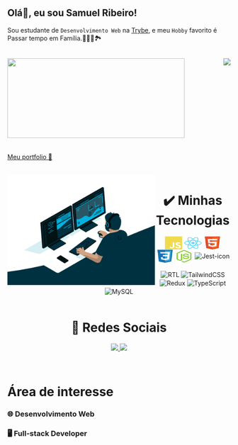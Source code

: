 ## Olá🖖, eu sou Samuel Ribeiro!

Sou estudante de ``Desenvolvimento Web`` na [Trybe](https://www.betrybe.com/), e meu `Hobby` favorito é Passar tempo em Família.👨‍👩‍👧🏞️

<br>

<div>  
  <img width="400em" height="180em" src="https://github-readme-stats.vercel.app/api?username=SamuelR499&show_icons=true&theme=tokyonight&include_all_commits=true&count_private=true"/>
  <img align="right" src="https://github-readme-stats.vercel.app/api/top-langs/?username=SamuelR499&layout=compact&langs_count=16&theme=tokyonight"/>
</div>
<br>

[Meu portfolio 🥸](https://samuel-portfolio-ashen.vercel.app/)

<div align="center">

  <div style="display: inline_block"><br>
    <img align="left" height="250" alt="coding-time" src="code.gif">
    <h1 align="center" style="display: inline_block"> ✔️ Minhas Tecnologias </h1>
    <img align="center" height="30" width="40" alt="js-icon"  src="https://raw.githubusercontent.com/devicons/devicon/master/icons/javascript/javascript-plain.svg">
    <img align="center" height="30" width="40" alt="react-icon" src="https://raw.githubusercontent.com/devicons/devicon/master/icons/react/react-original.svg">
    <img align="center" height="30" width="40" alt="html-icon" src="https://raw.githubusercontent.com/devicons/devicon/master/icons/html5/html5-original.svg">
    <img align="center" height="30" width="40" alt="css-icon" src="https://raw.githubusercontent.com/devicons/devicon/master/icons/css3/css3-original.svg">
    <img align="center" height="30" width="40" alt="nodejs-icon" src="https://raw.githubusercontent.com/devicons/devicon/master/icons/nodejs/nodejs-original.svg">
    <img align="center" alt="Jest-icon" src="https://img.shields.io/badge/Jest-323330?style=for-the-badge&logo=Jest&logoColor=white"><br />
    <br />
    <img align="center" height="30" width="40" src="https://user-images.githubusercontent.com/99758843/178770624-d723b893-4f6a-41c8-bdee-99ce79946626.png" alt="RTL" />
    <img align="center" height="30" width="40" src="https://raw.githubusercontent.com/danielcranney/readme-generator/main/public/icons/skills/tailwindcss-colored.svg" alt="TailwindCSS" />
    <img align="center" height="30" width="40" src="https://raw.githubusercontent.com/danielcranney/readme-generator/main/public/icons/skills/redux-colored.svg" alt="Redux" />
    <img align="center" height="30" width="40" src="https://raw.githubusercontent.com/danielcranney/readme-generator/main/public/icons/skills/typescript-colored.svg" alt="TypeScript" />
    <img align="center" height="30" width="40" src="https://raw.githubusercontent.com/danielcranney/readme-generator/main/public/icons/skills/mysql-colored.svg" alt="MySQL" />
   </div>
  
  
  <br>
  
   <h1 align="center"> 💬 Redes Sociais </h1>
    
   <a href= "https://www.linkedin.com/in/samuel-ribeiro2/">
    <img src="https://img.shields.io/badge/LinkedIn-0077B5?style=for-the-badge&logo=linkedin&logoColor=white">
   </a>
   <a href= "mailto: samuelribeiro2@hotmail.com">
    <img src="https://img.shields.io/badge/Microsoft_Outlook-0078D4?style=for-the-badge&logo=microsoft-outlook&logoColor=white">
   </a>
 </div>
 
 <br>
 <br>
 
 <div aling="center">
 <h1>
  Área de interesse
</h1>

<h3>
  🌐 Desenvolvimento Web
</h3>
<h3>
  🖥️ Full-stack Developer
</h3>

